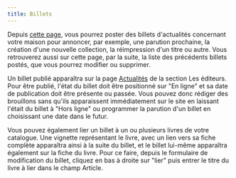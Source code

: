 ```yaml
---
title: Billets
---
```


Depuis [cette page](http://www.lautrelivre.fr/pages/pub_posts), vous pourrez poster des billets d'actualités concernant
votre maison pour annoncer, par exemple, une parution prochaine, la création d'une nouvelle collection, la réimpression
d'un titre ou autre. Vous retrouverez aussi sur cette page, par la suite, la liste des précédents billets postés, que
vous pourrez modifier ou supprimer.

Un billet publié apparaîtra sur la page [Actualités](http://www.lautrelivre.fr/pages/actualites) de la section Les
éditeurs. Pour être publié, l'état du billet doit être positionné sur "En ligne" et sa date de publication doit être
présente ou passée. Vous pouvez donc rédiger des brouillons sans qu'ils apparaissent immédiatement sur le site en
laissant l'était du billet à "Hors ligne" ou programmer la parution d'un billet en choisissant une date dans le futur.

Vous pouvez également lier un billet à un ou plusieurs livres de votre catalogue. Une vignette représentant le livre,
avec un lien vers sa fiche complète apparaîtra ainsi à la suite du billet, et le billet lui-même apparaîtra également
sur la fiche du livre. Pour ce faire, depuis le formulaire de modification du billet, cliquez en bas à droite sur "lier"
puis entrer le titre du livre à lier dans le champ Article.
